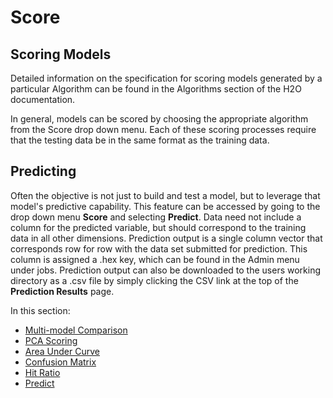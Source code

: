 # Score

## Scoring Models

Detailed information on the specification for scoring models generated
by a particular Algorithm can be found in the Algorithms section of
the H2O documentation.

In general, models can be scored by choosing the appropriate algorithm
from the Score drop down menu. Each of these scoring processes require
that the testing data be in the same format as the training data.


## Predicting

Often the objective is not just to build and test a model, but to
leverage that model's predictive capability. This feature can be
accessed by going to the drop down menu **Score** and selecting
**Predict**. Data need not include a column for the predicted variable,
but should correspond to the training data in all other
dimensions. Prediction output is a single column vector that
corresponds row for row with the data set submitted for
prediction. This column is assigned a .hex key, which can be found in
the Admin menu under jobs. Prediction output can also be downloaded to
the users working directory as a .csv file by simply clicking the CSV
link at the top of the **Prediction Results** page.

In this section:

- [Multi-model Comparison](comparison)
- [PCA Scoring](pca)
- [Area Under Curve](auc)
- [Confusion Matrix](confusion-matrix)
- [Hit Ratio](hit-ratio)
- [Predict](predict)

